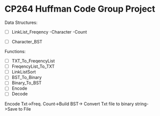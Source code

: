 # CP264 Huffman Code Group Project

 Data Structures:  	
 - [ ] LinkList_Freqency
  		-Character
  		 -Count  	   
  
 - [ ] Character_BST

Functions:
 - [ ] TXT_To_FreqencyList 
 - [ ] FreqencyList_To_TXT 
 - [ ] LinkListSort 
 - [ ] BST_To_Binary 
 - [ ] Binary_To_BST 
 - [ ] Encode 
 - [ ] Decode

Encode Txt->Freq. Count->Build BST-> Convert Txt file to binary string->Save to File

